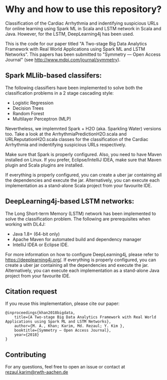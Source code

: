 # Why and how to use this repository? 
Classification of the Cardiac Arrhythmia and indentifying suspicious URLs for online learning using Spark ML in Scala and LSTM network in Scala and Java. However, for the LSTM, DeepLearning4j has been used. 

This is the code for our paper titled "A Two-stage Big Data Analytics Framework with Real World Applications using Spark ML and LSTM Networks". This papers has been submitted to "Symmetry — Open Access Journal" (see http://www.mdpi.com/journal/symmetry). 

## Spark MLlib-based classifers: 
The following classifiers have been implemented to solve both the classification problems in a 2 stage cascading style:
- Logistic Regression
- Decision Trees
- Random Forest
- Multilayer Perceptron (MLP)

Nevertheless, we implemnted Spark + H2O (aka. Sparkling Water) versions too. Take a look at the ArrhythmiaPredictionH2O.scala and URLReputationH2O.scala classes for the classification of the Cardiac Arrhythmia and indentifying suspicious URLs respectively. 

Make sure that Spark is properly configured. Also, you need to have Maven installed on Linux. If you prefer, Eclipse/IntelliJ IDEA, make sure that Maven plugin and Scala plugins are installed.  

If everything is properly configured, you can create a uber jar containing all the dependencies and execute the jar. Alternatively, you can execute each implementation as a stand-alone Scala project from your favourite IDE. 

## DeepLearning4j-based LSTM networks: 
The Long Short-term Memory (LSTM) network has been implemented to solve the classification problem. The following are prerequisites when working with DL4J:
- Java 1.8+ (64-bit only)
- Apache Maven for automated build and dependency manager
- IntelliJ IDEA or Eclipse IDE.

For more information on how to configure DeepLearning4j, please refer to https://deeplearning4j.org/. If everything is properly configured, you can create a uber jar containing all the dependencies and execute the jar. Alternatively, you can execute each implementation as a stand-alone Java project from your favourite IDE. 

## Citation request
If you reuse this implementation, please cite our paper: 

    @inproceedings{khan2018bigdata,
        title={A Two-stage Big Data Analytics Framework with Real World Applications using Spark ML and LSTM Networks},
        author={M. A., Khan; Karim, Md. Rezaul; Y. Kim },
        booktitle={Symmetry — Open Access Journal},
        year={2018}
    }

## Contributing
For any questions, feel free to open an issue or contact at rezaul.karim@rwth-aachen.de
